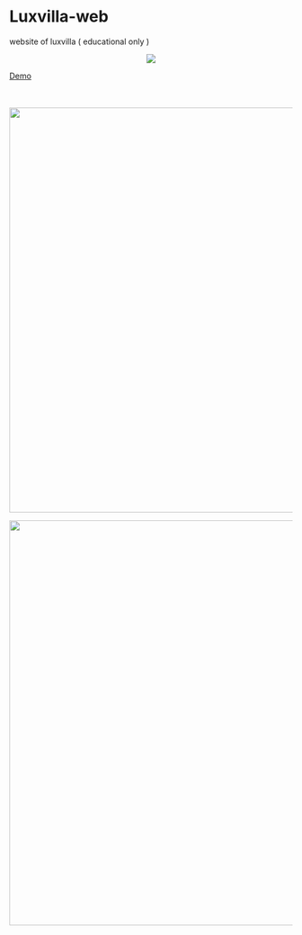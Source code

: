 # Luxvilla-web
website of luxvilla ( educational only )
<p align="center">
  <img src="http://brunoferreira.esy.es/logo.jpg"/>
</p>

<a href="http://brunoferreira.esy.es/">Demo</a>
<br><br><br>
<p align="center">
  <img src="http://brunoferreira.esy.es/paginainicial.jpeg" width="720"/>
</p>
<p align="center">
<img src="http://brunoferreira.esy.es/paginacasa.jpeg" width="720"/>
</p>
